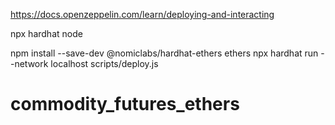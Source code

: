 

https://docs.openzeppelin.com/learn/deploying-and-interacting

npx hardhat node        

npm install --save-dev @nomiclabs/hardhat-ethers ethers
npx hardhat run --network localhost scripts/deploy.js

# commodity_futures_ethers
